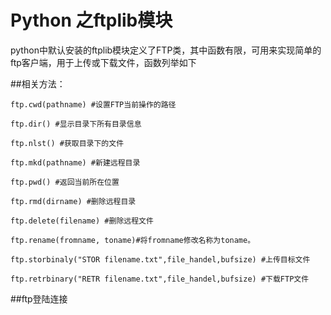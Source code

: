 # Python 之ftplib模块

python中默认安装的ftplib模块定义了FTP类，其中函数有限，可用来实现简单的ftp客户端，用于上传或下载文件，函数列举如下

 ##相关方法：

```
ftp.cwd(pathname) #设置FTP当前操作的路径

ftp.dir() #显示目录下所有目录信息

ftp.nlst() #获取目录下的文件

ftp.mkd(pathname) #新建远程目录

ftp.pwd() #返回当前所在位置

ftp.rmd(dirname) #删除远程目录

ftp.delete(filename) #删除远程文件

ftp.rename(fromname, toname)#将fromname修改名称为toname。

ftp.storbinaly("STOR filename.txt",file_handel,bufsize) #上传目标文件

ftp.retrbinary("RETR filename.txt",file_handel,bufsize) #下载FTP文件
```

##ftp登陆连接


```


```